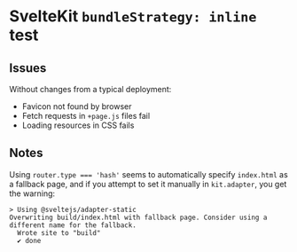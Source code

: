 # SvelteKit `bundleStrategy: inline` test

## Issues

Without changes from a typical deployment:

- Favicon not found by browser
- Fetch requests in `+page.js` files fail
- Loading resources in CSS fails

## Notes

Using `router.type === 'hash'` seems to automatically specify `index.html` as a fallback page, and if you attempt to set it manually in `kit.adapter`, you get the warning:

```
> Using @sveltejs/adapter-static
Overwriting build/index.html with fallback page. Consider using a different name for the fallback.
  Wrote site to "build"
  ✔ done
```